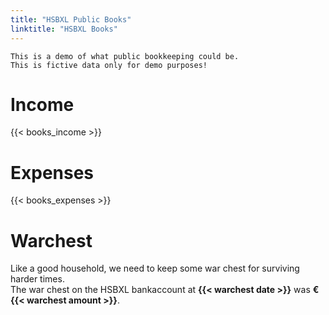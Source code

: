 ```yaml
---
title: "HSBXL Public Books"
linktitle: "HSBXL Books"
---
```


    This is a demo of what public bookkeeping could be.  
    This is fictive data only for demo purposes!  


# Income
{{< books_income >}}

# Expenses
{{< books_expenses >}}

# Warchest
Like a good household, we need to keep some war chest for surviving harder times.  
The war chest on the HSBXL bankaccount at **{{< warchest date >}}** was **€{{< warchest amount >}}**.
